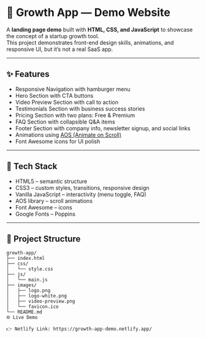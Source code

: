 # 🌱 Growth App — Demo Website

A **landing page demo** built with **HTML, CSS, and JavaScript** to showcase the concept of a startup growth tool.  
This project demonstrates front-end design skills, animations, and responsive UI, but it’s not a real SaaS app.

---

## ✨ Features

- Responsive Navigation with hamburger menu
- Hero Section with CTA buttons
- Video Preview Section with call to action
- Testimonials Section with business success stories
- Pricing Section with two plans: Free & Premium
- FAQ Section with collapsible Q&A items
- Footer Section with company info, newsletter signup, and social links
- Animations using [AOS (Animate on Scroll)](https://michalsnik.github.io/aos/)
- Font Awesome icons for UI polish

---

## 🧰 Tech Stack

- HTML5 – semantic structure
- CSS3 – custom styles, transitions, responsive design
- Vanilla JavaScript – interactivity (menu toggle, FAQ)
- AOS library – scroll animations
- Font Awesome – icons
- Google Fonts – Poppins

---

## 📂 Project Structure

```plaintext
growth-app/
├── index.html
├── css/
│   └── style.css
├── js/
│   └── main.js
├── images/
│   ├── logo.png
│   ├── logo-white.png
│   ├── video-preview.png
│   └── favicon.ico
└── README.md
🌐 Live Demo

👉 Netlify Link: https://growth-app-demo.netlify.app/
```
